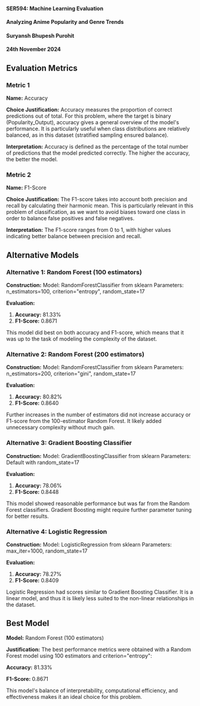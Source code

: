 #### SER594: Machine Learning Evaluation

#### Analyzing Anime Popularity and Genre Trends

#### Suryansh Bhupesh Purohit

#### 24th November 2024

## Evaluation Metrics

### Metric 1

**Name:** Accuracy

**Choice Justification:** Accuracy measures the proportion of correct predictions out of total. For this problem, where the target is binary (Popularity_Output), accuracy gives a general overview of the model's performance. It is particularly useful when class distributions are relatively balanced, as in this dataset (stratified sampling ensured balance).

**Interpretation:** Accuracy is defined as the percentage of the total number of predictions that the model predicted correctly. The higher the accuracy, the better the model.

### Metric 2

**Name:** F1-Score

**Choice Justification:** The F1-score takes into account both precision and recall by calculating their harmonic mean. This is particularly relevant in this problem of classification, as we want to avoid biases toward one class in order to balance false positives and false negatives.

**Interpretation:** The F1-score ranges from 0 to 1, with higher values indicating better balance between precision and recall.

## Alternative Models

### Alternative 1: Random Forest (100 estimators)

**Construction:**
Model: RandomForestClassifier from sklearn
Parameters: n_estimators=100, criterion="entropy", random_state=17

**Evaluation:**

1. **Accuracy:** 81.33%
2. **F1-Score:** 0.8671<br>

This model did best on both accuracy and F1-score, which means that it was up to the task of modeling the complexity of the dataset.

### Alternative 2: Random Forest (200 estimators)

**Construction:**
Model: RandomForestClassifier from sklearn
Parameters: n_estimators=200, criterion="gini", random_state=17

**Evaluation:**

1. **Accuracy:** 80.82%
2. **F1-Score:** 0.8640<br>

Further increases in the number of estimators did not increase accuracy or F1-score from the 100-estimator Random Forest. It likely added unnecessary complexity without much gain.

### Alternative 3: Gradient Boosting Classifier

**Construction:**
Model: GradientBoostingClassifier from sklearn
Parameters: Default with random_state=17

**Evaluation:**

1. **Accuracy:** 78.06%
2. **F1-Score:** 0.8448<br>

This model showed reasonable performance but was far from the Random Forest classifiers. Gradient Boosting might require further parameter tuning for better results.

### Alternative 4: Logistic Regression

**Construction:**
Model: LogisticRegression from sklearn
Parameters: max_iter=1000, random_state=17

**Evaluation:**

1. **Accuracy:** 78.27%
2. **F1-Score:** 0.8409<br>

Logistic Regression had scores similar to Gradient Boosting Classifier. It is a linear model, and thus it is likely less suited to the non-linear relationships in the dataset.

## Best Model

**Model:** Random Forest (100 estimators)

**Justification:**
The best performance metrics were obtained with a Random Forest model using 100 estimators and criterion="entropy":

**Accuracy:** 81.33%<br>

**F1-Score:** 0.8671<br>

This model's balance of interpretability, computational efficiency, and effectiveness makes it an ideal choice for this problem.
